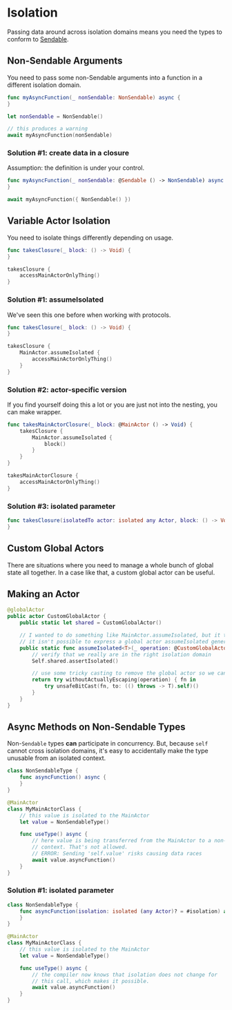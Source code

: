# Isolation

Passing data around across isolation domains means you need the types to conform to [Sendable](https://developer.apple.com/documentation/swift/sendable).

## Non-Sendable Arguments

You need to pass some non-Sendable arguments into a function in a different isolation domain.

```swift
func myAsyncFunction(_ nonSendable: NonSendable) async {
}

let nonSendable = NonSendable()

// this produces a warning
await myAsyncFunction(nonSendable)
```

### Solution #1: create data in a closure

Assumption: the definition is under your control.

```swift
func myAsyncFunction(_ nonSendable: @Sendable () -> NonSendable) async {
}

await myAsyncFunction({ NonSendable() })
```

## Variable Actor Isolation

You need to isolate things differently depending on usage.

```swift
func takesClosure(_ block: () -> Void) {
}

takesClosure {
    accessMainActorOnlyThing()
}
```

### Solution #1: assumeIsolated

We've seen this one before when working with protocols.

```swift
func takesClosure(_ block: () -> Void) {
}

takesClosure {
    MainActor.assumeIsolated {
        accessMainActorOnlyThing()
    }
}
```

### Solution #2: actor-specific version

If you find yourself doing this a lot or you are just not into the nesting, you can make wrapper.

```swift
func takesMainActorClosure(_ block: @MainActor () -> Void) {
    takesClosure {
        MainActor.assumeIsolated {
            block()
        }
    }
}

takesMainActorClosure {
    accessMainActorOnlyThing()
}
```

### Solution #3: isolated parameter

```swift
func takesClosure(isolatedTo actor: isolated any Actor, block: () -> Void) {
}
```

## Custom Global Actors

There are situations where you need to manage a whole bunch of global state all together. In a case like that, a custom global actor can be useful.

## Making an Actor

```swift
@globalActor
public actor CustomGlobalActor {
    public static let shared = CustomGlobalActor()

    // I wanted to do something like MainActor.assumeIsolated, but it turns out every global actor has to implement that manually. This is because
    // it isn't possible to express a global actor assumeIsolated generically. So I just copied the sigature from MainActor.
    public static func assumeIsolated<T>(_ operation: @CustomGlobalActor () throws -> T, file: StaticString = #fileID, line: UInt = #line) rethrows -> T {
        // verify that we really are in the right isolation domain
        Self.shared.assertIsolated()

        // use some tricky casting to remove the global actor so we can execute the clsoure
        return try withoutActuallyEscaping(operation) { fn in
            try unsafeBitCast(fn, to: (() throws -> T).self)()
        }
    }
}
```

## Async Methods on Non-Sendable Types

Non-`Sendable` types  **can** participate in concurrency. But, because `self` cannot cross isolation domains, it's easy to accidentally make the type unusable from an isolated context.

```swift
class NonSendableType {
    func asyncFunction() async {
    }
}

@MainActor
class MyMainActorClass {
    // this value is isolated to the MainActor
    let value = NonSendableType()

    func useType() async {
        // here value is being transferred from the MainActor to a non-isolated
        // context. That's not allowed.
        // ERROR: Sending 'self.value' risks causing data races
        await value.asyncFunction()
    }
}
```

### Solution #1: isolated parameter

```swift
class NonSendableType {
    func asyncFunction(isolation: isolated (any Actor)? = #isolation) async {
    }
}

@MainActor
class MyMainActorClass {
    // this value is isolated to the MainActor
    let value = NonSendableType()

    func useType() async {
        // the compiler now knows that isolation does not change for
        // this call, which makes it possible.
        await value.asyncFunction()
    }
}
```
